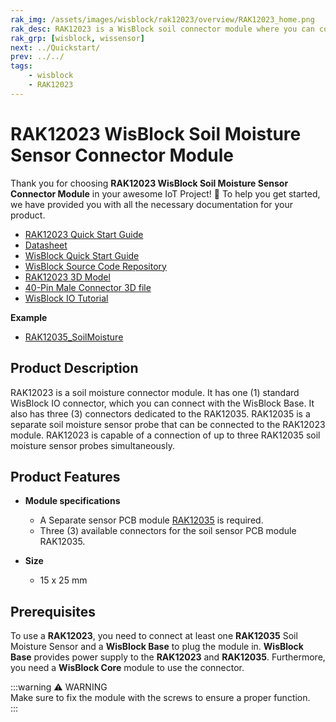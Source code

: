 ```yaml
---
rak_img: /assets/images/wisblock/rak12023/overview/RAK12023_home.png
rak_desc: RAK12023 is a WisBlock soil connector module where you can connect the separate sensor PCB, which is the RAK12035 Soil Moisture sensor.
rak_grp: [wisblock, wissensor]
next: ../Quickstart/
prev: ../../
tags:
    - wisblock
    - RAK12023
---
```



# RAK12023 WisBlock Soil Moisture Sensor Connector Module

Thank you for choosing **RAK12023 WisBlock Soil Moisture Sensor Connector Module** in your awesome IoT Project! 🎉 To help you get started, we have provided you with all the necessary documentation for your product.

* [RAK12023 Quick Start Guide](../Quickstart/)
* [Datasheet](../Datasheet/)
* <a href="../../Quickstart/" target="_blank">WisBlock Quick Start Guide</a>
* [WisBlock Source Code Repository](https://github.com/RAKWireless/WisBlock/)
* [RAK12023 3D Model](https://downloads.rakwireless.com/3D_File/WisBlock/3D_RAK12023.stp)
* [40-Pin Male Connector 3D file](https://downloads.rakwireless.com/3D_File/Accessory/WisConnector/M40S1003K6M.stp)
* [WisBlock IO Tutorial](https://docs.rakwireless.com/Knowledge-Hub/Learn/WisBlock-IO-Tutorial/)

**Example**
* [RAK12035_SoilMoisture](https://github.com/RAKWireless/WisBlock/tree/master/examples/common/IO/RAK12035_SoilMoisture)


## Product Description

RAK12023 is a soil moisture connector module. It has one (1) standard WisBlock IO connector, which you can connect with the WisBlock Base. It also has three (3) connectors dedicated to the RAK12035. RAK12035 is a separate soil moisture sensor probe that can be connected to the RAK12023 module. RAK12023 is capable of a connection of up to three RAK12035 soil moisture sensor probes simultaneously.

## Product Features

* **Module specifications**
    * A Separate sensor PCB module [RAK12035](/Product-Categories/WisBlock/RAK12035/Overview/) is required.
    * Three (3) available connectors for the soil sensor PCB module RAK12035.

* **Size**
    * 15 x 25&nbsp;mm

## Prerequisites

To use a **RAK12023**, you need to connect at least one **RAK12035** Soil Moisture Sensor and a **WisBlock Base** to plug the module in. **WisBlock Base** provides power supply to the **RAK12023** and **RAK12035**. Furthermore, you need a **WisBlock Core** module to use the connector.

:::warning ⚠️ WARNING    
Make sure to fix the module with the screws to ensure a proper function.    
:::